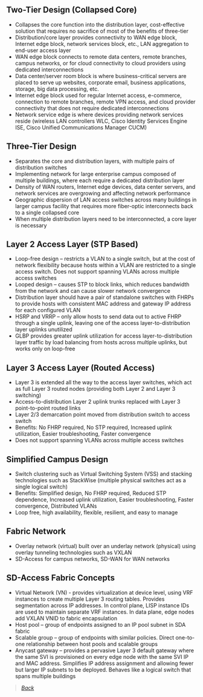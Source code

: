 ## Two-Tier Design (Collapsed Core)
* Collapses the core function into the distribution layer, cost-effective solution that requires no sacrifice of most of the benefits of three-tier
* Distribution/core layer provides connectivity to WAN edge block, Internet edge block, network services block, etc., LAN aggregation to end-user access layer
* WAN edge block connects to remote data centers, remote branches, campus networks, or for cloud connectivity to cloud providers using dedicated interconnections
* Data center/server room block is where business-critical servers are placed to serve up websites, corporate email, business applications, storage, big data processing, etc.
* Internet edge block used for regular Internet access, e-commerce, connection to remote branches, remote VPN access, and cloud provider connectivity that does not require dedicated interconnections
* Network service edge is where devices providing network services reside (wireless LAN controllers WLC, Cisco Identity Services Engine ISE, Cisco Unified Communications Manager CUCM)


## Three-Tier Design
* Separates the core and distribution layers, with multiple pairs of distribution switches
* Implementing network for large enterprise campus composed of multiple buildings, where each require a dedicated distribution layer
* Density of WAN routers, Internet edge devices, data center servers, and network services are overgrowing and affecting network performance
* Geographic dispersion of LAN access switches across many buildings in larger campus facility that requires more fiber-optic interconnects back to a single collapsed core
* When multiple distribution layers need to be interconnected, a core layer is necessary


## Layer 2 Access Layer (STP Based)
* Loop-free design – restricts a VLAN to a single switch, but at the cost of network flexibility because hosts within a VLAN are restricted to a single access switch. Does not support spanning VLANs across multiple access switches
* Looped design – causes STP to block links, which reduces bandwidth from the network and can cause slower network convergence
* Distribution layer should have a pair of standalone switches with FHRPs to provide hosts with consistent MAC address and gateway IP address for each configured VLAN
* HSRP and VRRP – only allow hosts to send data out to active FHRP through a single uplink, leaving one of the access layer-to-distribution layer uplinks unutilized
* GLBP provides greater uplink utilization for access layer-to-distribution layer traffic by load balancing from hosts across multiple uplinks, but works only on loop-free


## Layer 3 Access Layer (Routed Access)
* Layer 3 is extended all the way to the access layer switches, which act as full Layer 3 routed nodes (providing both Layer 2 and Layer 3 switching)
* Access-to-distribution Layer 2 uplink trunks replaced with Layer 3 point-to-point routed links
* Layer 2/3 demarcation point moved from distribution switch to access switch
* Benefits: No FHRP required, No STP required, Increased uplink utilization, Easier troubleshooting, Faster convergence
* Does not support spanning VLANs across multiple access switches


## Simplified Campus Design
* Switch clustering such as Virtual Switching System (VSS) and stacking technologies such as StackWise (multiple physical switches act as a single logical switch)
* Benefits: Simplified design, No FHRP required, Reduced STP dependence, Increased uplink utilization, Easier troubleshooting, Faster convergence, Distributed VLANs
* Loop free, high availability, flexible, resilient, and easy to manage


## Fabric Network
* Overlay network (virtual) built over an underlay network (physical) using overlay tunneling technologies such as VXLAN
* SD-Access for campus networks, SD-WAN for WAN networks


## SD-Access Fabric Concepts
* Virtual Network (VN) - provides virtualization at device level, using VRF instances to create multiple Layer 3 routing tables. Provides segmentation across IP addresses. In control plane, LISP instance IDs are used to maintain separate VRF instances. In data plane, edge nodes add VXLAN VNID to fabric encapsulation
* Host pool – group of endpoints assigned to an IP pool subnet in SDA fabric
* Scalable group – group of endpoints with similar policies. Direct one-to-one relationship between host pools and scalable groups
* Anycast gateway – provides a pervasive Layer 3 default gateway where the same SVI is provisioned on every edge node with the same SVI IP and MAC address. Simplifies IP address assignment and allowing fewer but larger IP subnets to be deployed. Behaves like a logical switch that spans multiple buildings  


> [*Back*](https://github.com/network-dluong/CCNP-ENCOR/tree/1.0-Architecture)
